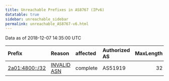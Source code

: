 ```yaml
---
title: Unreachable Prefixes in AS8767 (IPv6)
datatable: true
sidebar: unreachable_sidebar
permalink: unreachable_AS8767-v6.html
---
```


Data as of 2018-12-07 14:35:00 UTC


<div class="datatable-begin"></div>

| Prefix                                                 | Reason                                                                                               | affected   | Authorized AS   |   MaxLength | Anchor                                         |   unreachable /48s |
|:-------------------------------------------------------|:-----------------------------------------------------------------------------------------------------|:-----------|:----------------|------------:|:-----------------------------------------------|-------------------:|
| [2a01:4800::/32](https://stat.ripe.net/2a01:4800::/32) | [INVALID ASN](https://rpki-validator.ripe.net/announcement-preview?asn=AS8767&prefix=2a01:4800::/32) | complete   | AS51919         |          32 | [RIPE](unreachable_RIPE_NCC_RPKI_Root-v6.html) |              65536 |

<div class="datatable-end"></div>
